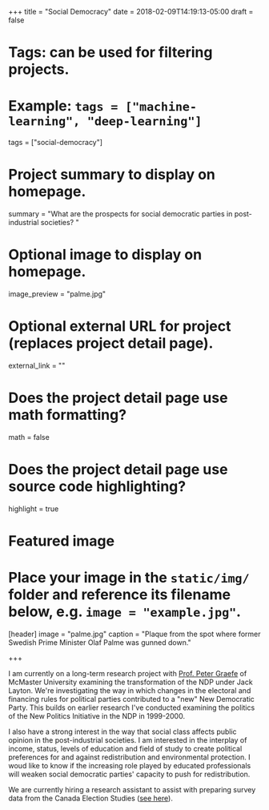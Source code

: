 +++
title = "Social Democracy"
date = 2018-02-09T14:19:13-05:00
draft = false

# Tags: can be used for filtering projects.
# Example: `tags = ["machine-learning", "deep-learning"]`
tags = ["social-democracy"]

# Project summary to display on homepage.
summary = "What are the prospects for social democratic parties in post-industrial societies? "

# Optional image to display on homepage.
image_preview = "palme.jpg"

# Optional external URL for project (replaces project detail page).
external_link = ""

# Does the project detail page use math formatting?
math = false

# Does the project detail page use source code highlighting?
highlight = true

# Featured image
# Place your image in the `static/img/` folder and reference its filename below, e.g. `image = "example.jpg"`.
[header]
image = "palme.jpg"
caption = "Plaque from the spot where former Swedish Prime Minister Olaf Palme was gunned down."

+++

I am currently on a long-term research project with [Prof. Peter Graefe](https://socialsciences.mcmaster.ca/people/graefe-peter) of McMaster University examining the transformation of the NDP under Jack Layton. We're investigating the way in which changes in the electoral and financing rules for political parties contributed to a "new" New Democratic Party. This builds on earlier research I've conducted examining the politics of the New Politics Initiative in the NDP in 1999-2000. 

I also have a strong interest in the way that social class affects public opinion in the post-industrial societies. I am interested in the interplay of income, status, levels of education and field of study to create political preferences for and against redistribution and environmental protection. I woud like to know if the increasing role played by educated professionals will weaken social democratic parties' capacity to push for redistribution.

We are currently hiring a research assistant to assist with preparing survey data from the Canada Election Studies ([see here](https://sjkiss.github.io/post/research-assistantship-examining-class-voting-in-canada/)).
